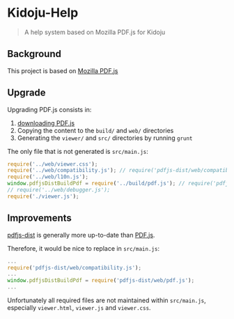 # Kidoju-Help

> A help system based on Mozilla PDF.js for Kidoju

## Background

This project is based on [Mozilla PDF.js](https://mozilla.github.io/pdf.js/)

## Upgrade

Upgrading PDF.js consists in:

1. [downloading PDF.js](https://mozilla.github.io/pdf.js/getting_started/#download)
2. Copying the content to the ```build/``` and ```web/``` directories
3. Generating the ```viewer/``` and ```src/``` directories by running ```grunt``` 

The only file that is not generated is ```src/main.js```:

```js
require('../web/viewer.css');
require('../web/compatibility.js'); // require('pdfjs-dist/web/compatibility.js');
require('../web/l10n.js');
window.pdfjsDistBuildPdf = require('../build/pdf.js'); // require('pdfjs-dist/web/pdf.js');
// require('../web/debugger.js');
require('./viewer.js');
```

## Improvements

[pdfjs-dist](https://github.com/mozilla/pdfjs-dist) is generally more up-to-date than [PDF.js](https://github.com/mozilla/pdf.js).

Therefore, it would be nice to replace in ```src/main.js```:

```js
...
require('pdfjs-dist/web/compatibility.js');
...
window.pdfjsDistBuildPdf = require('pdfjs-dist/web/pdf.js');
...
```

Unfortunately all required files are not maintained within ```src/main.js```, especially ```viewer.html```, ```viewer.js``` and ```viewer.css```.

